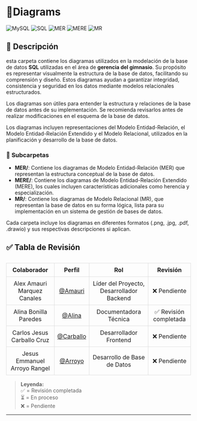  # 📂Diagrams

![MySQL](https://img.shields.io/badge/MySQL-005C84?style=for-the-badge&logo=mysql&logoColor=white)  ![SQL](https://img.shields.io/badge/SQL-4479A1?style=for-the-badge&logo=amazon-rds&logoColor=white) 
![MER](https://img.shields.io/badge/MER-4E9A29?style=for-the-badge&logo=diagram&logoColor=white)
![MERE](https://img.shields.io/badge/MERE-3578E5?style=for-the-badge&logo=diagram&logoColor=white)
![MR](https://img.shields.io/badge/MR-FF5733?style=for-the-badge&logo=diagram&logoColor=white)


## 📁 Descripción  


esta carpeta contiene los diagramas utilizados en la modelación de la base de datos **SQL** utilizadas en el área de **gerencia del gimnasio**. Su propósito es representar visualmente la estructura de la base de datos, facilitando su comprensión y diseño. Estos diagramas ayudan a garantizar integridad, consistencia y seguridad en los datos mediante modelos relacionales estructurados.  

Los diagramas son útiles para entender la estructura y relaciones de la base de datos antes de su implementación. Se recomienda revisarlos antes de realizar modificaciones en el esquema de la base de datos.

Los diagramas incluyen representaciones del Modelo Entidad-Relación, el Modelo Entidad-Relación Extendido y el Modelo Relacional, utilizados en la planificación y desarrollo de la base de datos.


### 📌 **Subcarpetas**  

- **MER/**: Contiene los diagramas de Modelo Entidad-Relación (MER) que representan la estructura conceptual de la base de datos.
- **MERE/**: Contiene los diagramas de Modelo Entidad-Relación Extendido (MERE), los cuales incluyen características adicionales como herencia y especialización.
- **MR/**: Contiene los diagramas de Modelo Relacional (MR), que representan la base de datos en su forma lógica, lista para su implementación en un sistema de gestión de bases de datos.

Cada carpeta incluye los diagramas en diferentes formatos (.png, .jpg, .pdf, .drawio) y sus respectivas descripciones si aplican.

## ✅ Tabla de Revisión  

<table style="width: 100%; border-collapse: collapse; margin-top: 30px;">
  <thead>
    <tr>
      <th style="border: 1px solid #ddd; padding: 8px; text-align: center;">Colaborador</th>
      <th style="border: 1px solid #ddd; padding: 8px; text-align: center;">Perfil</th>
      <th style="border: 1px solid #ddd; padding: 8px; text-align: center;">Rol</th>
      <th style="border: 1px solid #ddd; padding: 8px; text-align: center;">Revisión</th>
    </tr>
  </thead>
  <tbody>
    <tr>
      <td style="border: 1px solid #ddd; padding: 8px; text-align: center;">Alex Amauri Marquez Canales</td>
      <td style="border: 1px solid #ddd; padding: 8px; text-align: center;"><a href="https://github.com/Alex01Dev" target="_blank">@Amauri</a></td>
      <td style="border: 1px solid #ddd; padding: 8px; text-align: center;">Líder del Proyecto, Desarrollador Backend</td>
      <td style="border: 1px solid #ddd; padding: 8px; text-align: center;">❌ Pendiente</td>
    </tr>
    <tr>
      <td style="border: 1px solid #ddd; padding: 8px; text-align: center;">Alina Bonilla Paredes</td>
      <td style="border: 1px solid #ddd; padding: 8px; text-align: center;"><a href="https://github.com/Ali-2121" target="_blank">@Alina</a></td>
      <td style="border: 1px solid #ddd; padding: 8px; text-align: center;">Documentadora Técnica</td>
      <td style="border: 1px solid #ddd; padding: 8px; text-align: center;">✅ Revisión completada</td>
    </tr>
    <tr>
      <td style="border: 1px solid #ddd; padding: 8px; text-align: center;">Carlos Jesus Carballo Cruz</td>
      <td style="border: 1px solid #ddd; padding: 8px; text-align: center;"><a href="https://github.com/CarlosJ67" target="_blank">@Carballo</a></td>
      <td style="border: 1px solid #ddd; padding: 8px; text-align: center;">Desarrollador Frontend</td>
      <td style="border: 1px solid #ddd; padding: 8px; text-align: center;">❌ Pendiente</td>
    </tr>
    <tr>
      <td style="border: 1px solid #ddd; padding: 8px; text-align: center;">Jesus Emmanuel Arroyo Rangel</td>
      <td style="border: 1px solid #ddd; padding: 8px; text-align: center;"><a href="https://github.com/des-arrosho" target="_blank">@Arroyo</a></td>
      <td style="border: 1px solid #ddd; padding: 8px; text-align: center;">Desarrollo de Base de Datos</td>
      <td style="border: 1px solid #ddd; padding: 8px; text-align: center;">❌ Pendiente</td>
    </tr>
  </tbody>
</table>

> **Leyenda:**  
> ✅ = Revisión completada  
> ⏳ = En proceso  
> ❌ = Pendiente  

---  